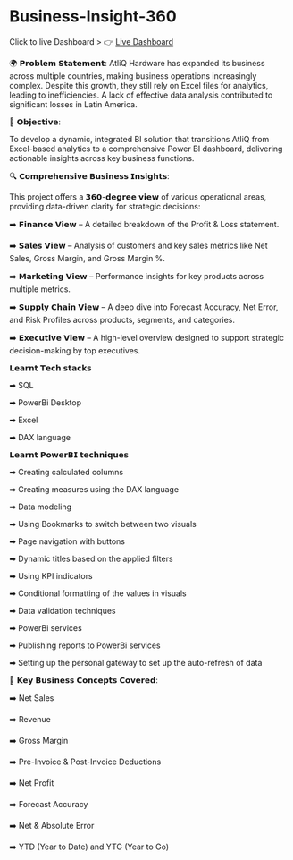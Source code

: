 # Business-Insight-360

Click to live Dashboard > 👉 [Live Dashboard](https://app.powerbi.com/view?r=eyJrIjoiZDE3MDJiNzgtZDk0MC00OTI4LWE4MDctMzEyZmZhNzdkNWVlIiwidCI6ImM2ZTU0OWIzLTVmNDUtNDAzMi1hYWU5LWQ0MjQ0ZGM1YjJjNCJ9)


🌍 𝗣𝗿𝗼𝗯𝗹𝗲𝗺 𝗦𝘁𝗮𝘁𝗲𝗺𝗲𝗻𝘁:
 AtliQ Hardware has expanded its business across multiple countries, making business operations increasingly complex. Despite this growth, they still rely on Excel files for analytics, leading to inefficiencies. A lack of effective data analysis contributed to significant losses in Latin America.

🎯 𝗢𝗯𝗷𝗲𝗰𝘁𝗶𝘃𝗲:

 To develop a dynamic, integrated BI solution that transitions AtliQ from Excel-based analytics to a comprehensive Power BI dashboard, delivering actionable insights across key business functions.
 
🔍 𝗖𝗼𝗺𝗽𝗿𝗲𝗵𝗲𝗻𝘀𝗶𝘃𝗲 𝗕𝘂𝘀𝗶𝗻𝗲𝘀𝘀 𝗜𝗻𝘀𝗶𝗴𝗵𝘁𝘀:

 This project offers a 𝟯𝟲𝟬-𝗱𝗲𝗴𝗿𝗲𝗲 𝘃𝗶𝗲𝘄 of various operational areas, providing data-driven clarity for strategic decisions:

➡️ 𝗙𝗶𝗻𝗮𝗻𝗰𝗲 𝗩𝗶𝗲𝘄 – A detailed breakdown of the Profit & Loss statement.

➡️ 𝗦𝗮𝗹𝗲𝘀 𝗩𝗶𝗲𝘄 – Analysis of customers and key sales metrics like Net Sales, Gross Margin, and Gross Margin %.

➡️ 𝗠𝗮𝗿𝗸𝗲𝘁𝗶𝗻𝗴 𝗩𝗶𝗲𝘄 – Performance insights for key products across multiple metrics.

➡️ 𝗦𝘂𝗽𝗽𝗹𝘆 𝗖𝗵𝗮𝗶𝗻 𝗩𝗶𝗲𝘄 – A deep dive into Forecast Accuracy, Net Error, and Risk Profiles across products, segments, and categories.

➡️ 𝗘𝘅𝗲𝗰𝘂𝘁𝗶𝘃𝗲 𝗩𝗶𝗲𝘄 – A high-level overview designed to support strategic decision-making by top executives.

𝗟𝗲𝗮𝗿𝗻𝘁 𝗧𝗲𝗰𝗵 𝘀𝘁𝗮𝗰𝗸𝘀

 ➡ SQL
 
 ➡ PowerBi Desktop
 
 ➡ Excel
 
 ➡ DAX language
 
 𝗟𝗲𝗮𝗿𝗻𝘁 𝗣𝗼𝘄𝗲𝗿𝗕𝗜 𝘁𝗲𝗰𝗵𝗻𝗶𝗾𝘂𝗲𝘀
 
 ➡ Creating calculated columns
 
 ➡ Creating measures using the DAX language
 
 ➡ Data modeling
 
 ➡ Using Bookmarks to switch between two visuals
 
 ➡ Page navigation with buttons
 
 ➡ Dynamic titles based on the applied filters
 
 ➡ Using KPI indicators
 
 ➡ Conditional formatting of the values in visuals
 
 ➡ Data validation techniques
 
 ➡ PowerBi services
 
 ➡ Publishing reports to PowerBi services
 
 ➡ Setting up the personal gateway to set up the auto-refresh of data
 
💼 𝗞𝗲𝘆 𝗕𝘂𝘀𝗶𝗻𝗲𝘀𝘀 𝗖𝗼𝗻𝗰𝗲𝗽𝘁𝘀 𝗖𝗼𝘃𝗲𝗿𝗲𝗱:

➡️ Net Sales

➡️ Revenue

➡️ Gross Margin

➡️ Pre-Invoice & Post-Invoice Deductions

➡️ Net Profit

➡️ Forecast Accuracy

➡️ Net & Absolute Error

➡️ YTD (Year to Date) and YTG (Year to Go)
